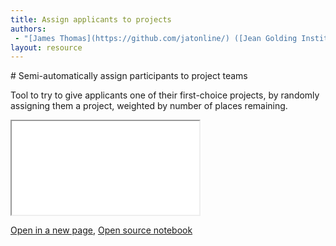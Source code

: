```yaml
---
title: Assign applicants to projects
authors:
 - "[James Thomas](https://github.com/jatonline/) ([Jean Golding Institute](https://www.bristol.ac.uk/golding/))"
layout: resource
---
```


<div class="lead" markdown="1">
# Semi-automatically assign participants to project teams

Tool to try to give applicants one of their first-choice projects, by randomly
assigning them a project, weighted by number of places remaining.
</div>

<iframe src="{% link resources/assign-applicants-to-projects.html %}" class="notebook"></iframe>

<p class="post-meta">
    <a href="{% link resources/assign-applicants-to-projects.html %}">Open in a new page</a>,
    <a href="https://github.com/cmip6moap/cmip6moap.github.io/blob/main/resources/assign-applicants-to-projects.ipynb">Open source notebook</a>
</p>
